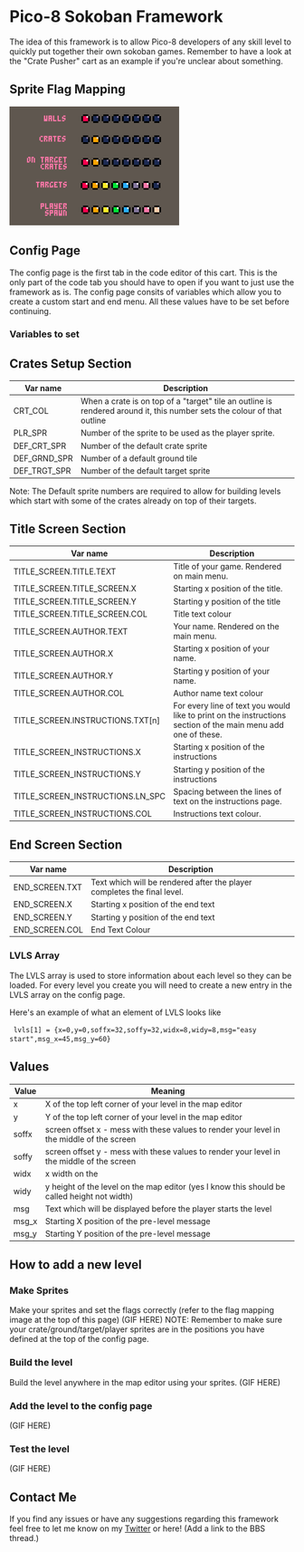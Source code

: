 # Pico-8 Sokoban Framework
The idea of this framework is to allow Pico-8 developers of any skill level to quickly put together their own sokoban games.
Remember to have a look at the "Crate Pusher" cart as an example if you're unclear about something.

## Sprite Flag Mapping
![Sprite Flag Mapping](/img/flag_mapping.png)

## Config Page
The config page is the first tab in the code editor of this cart. This is the only part of the code tab you should have to open if you want to just use the framework as is. The config page consits of variables which allow you  to create a custom start and end menu. All these values have to be set before continuing.

### Variables to set

Crates Setup Section
----------------------
Var name | Description
---------|------------
CRT_COL| When a crate is on top of a "target" tile an outline is rendered around it, this number sets the colour of that outline
PLR_SPR| Number of the sprite to be used as the player sprite.
DEF_CRT_SPR| Number of the default crate sprite
DEF_GRND_SPR| Number of a default ground tile
DEF_TRGT_SPR| Number of the default target sprite

Note: The Default sprite numbers are required to allow for building levels which start with some of the crates already on top of their targets.

Title Screen Section
----------------------
Var name | Description
---------|------------
TITLE_SCREEN.TITLE.TEXT| Title of your game. Rendered on main menu.
TITLE_SCREEN.TITLE_SCREEN.X| Starting x position of the title.
TITLE_SCREEN.TITLE_SCREEN.Y| Starting y position of the title
TITLE_SCREEN.TITLE_SCREEN.COL| Title text colour
TITLE_SCREEN.AUTHOR.TEXT| Your name. Rendered on the main menu.
TITLE_SCREEN.AUTHOR.X| Starting x position of your name.
TITLE_SCREEN.AUTHOR.Y| Starting y position of your name.
TITLE_SCREEN.AUTHOR.COL| Author name text colour
TITLE_SCREEN.INSTRUCTIONS.TXT[n]| For every line of text you would like to print on the instructions section of the main menu add one of these.
TITLE_SCREEN_INSTRUCTIONS.X| Starting x position of the instructions
TITLE_SCREEN_INSTRUCTIONS.Y| Starting y position of the instructions
TITLE_SCREEN_INSTRUCTIONS.LN_SPC| Spacing between the lines of text on the instructions page.
TITLE_SCREEN_INSTRUCTIONS.COL| Instructions text colour.

End Screen Section
----------------------
Var name | Description
---------|------------
END_SCREEN.TXT| Text which will be rendered after the player completes the final level.
END_SCREEN.X| Starting x position of the end text
END_SCREEN.Y| Starting y position of the end text
END_SCREEN.COL| End Text Colour

### LVLS Array
The LVLS array is used to store information about each level so they can be loaded. For every level you create you will need to create a new entry in the LVLS array on the config page.

Here's an example of what an element of LVLS looks like
```
 lvls[1] = {x=0,y=0,soffx=32,soffy=32,widx=8,widy=8,msg="easy start",msg_x=45,msg_y=60}
```
Values
----------------------
Value | Meaning
---------|------------
x | X of the top left corner of your level in the map editor
y | Y of the top left corner of your level in the map editor
soffx | screen offset x - mess with these values to render your level in the middle of the screen
soffy | screen offset y - mess with these values to render your level in the middle of the screen
widx | x width on the 
widy | y height of the level on the map editor (yes I know this should be called height not width)
msg | Text which will be displayed before the player starts the level
msg_x | Starting X position of the pre-level message
msg_y | Starting Y position of the pre-level message

## How to add a new level

### Make Sprites
Make your sprites and set the flags correctly (refer to the flag mapping image at the top of this page)
(GIF HERE)
NOTE: Remember to make sure your crate/ground/target/player sprites are in the positions you have defined at the top of the config page.

### Build the level
Build the level anywhere in the map editor using your sprites.
(GIF HERE)

### Add the level to the config page
(GIF HERE)

### Test the level
(GIF HERE)

## Contact Me
If you find any issues or have any suggestions regarding this framework feel free to let me know on my [Twitter](https://twitter.com/wojrakdev) or here! (Add a link to the BBS thread.)
